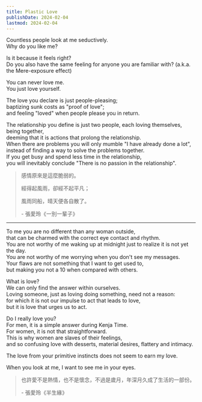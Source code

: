 ```yaml
---
title: Plastic Love
publishDate: 2024-02-04
lastmod: 2024-02-04
---
```


Countless people look at me seductively.<br/>
Why do you like me?<br/>

Is it because it feels right?<br/>
Do you also have the same feeling for anyone you are familiar with? (a.k.a. the Mere-exposure effect)<br/>

You can never love me.<br/>
You just love yourself.<br/>

The love you declare is just people-pleasing;<br/>
baptizing sunk costs as "proof of love";<br/>
and feeling "loved" when people please you in return.<br/>

The relationship you define is just two people, each loving themselves, being together,<br/>
deeming that it is actions that prolong the relationship.<br/>
When there are problems you will only mumble "I have already done a lot",<br/>
instead of finding a way to solve the problems together.<br/>
If you get busy and spend less time in the relationship,<br/>
you will inevitably conclude "There is no passion in the relationship".<br/>

> 感情原來是這麼脆弱的。
>
> 經得起風雨，卻經不起平凡；
>
> 風雨同船，晴天便各自散了。
>
> \- 張愛玲《一別一輩子》

---

To me you are no different than any woman outside,<br/>
that can be charmed with the correct eye contact and rhythm.<br/>
You are not worthy of me waking up at midnight just to realize it is not yet the day.<br/>
You are not worthy of me worrying when you don't see my messages.<br/>
Your flaws are not something that I want to get used to,<br/>
but making you not a 10 when compared with others.<br/>

What is love?<br/>
We can only find the answer within ourselves.<br/>
Loving someone, just as loving doing something, need not a reason:<br/>
for which it is not our impulse to act that leads to love,<br/>
but it is love that urges us to act.<br/>

Do I really love you?<br/>
For men, it is a simple answer during Kenja Time.<br/>
For women, it is not that straightforward.<br/>
This is why women are slaves of their feelings,<br/>
and so confusing love with desserts, material desires, flattery and intimacy.<br/>

The love from your primitive instincts does not seem to earn my love.<br/>

When you look at me, I want to see me in your eyes.<br/>

> 也許愛不是熱情，也不是懷念，不過是歲月，年深月久成了生活的一部份。
>
> \- 張愛玲《半生緣》
